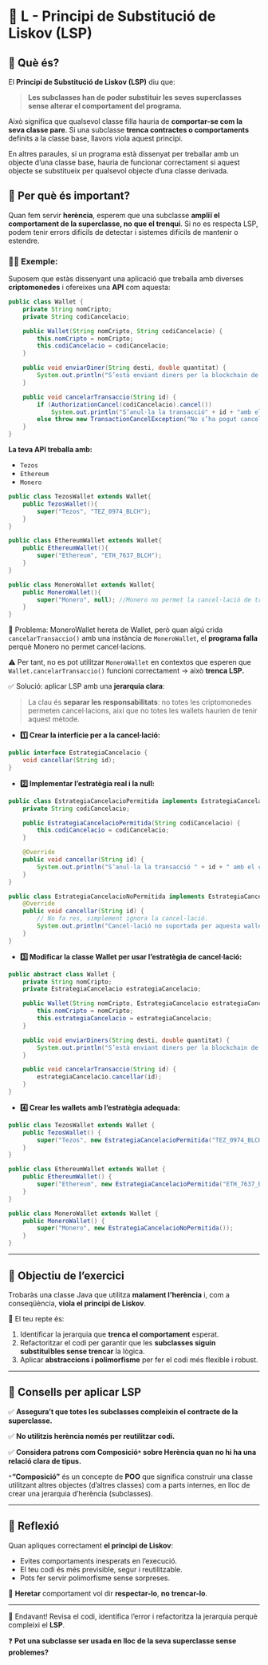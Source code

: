 # 🧬 L - Principi de Substitució de Liskov (LSP)

## 🧠 Què és?

El **Principi de Substitució de Liskov (LSP)** diu que:

> **Les subclasses han de poder substituir les seves superclasses sense alterar el comportament del programa.**

Això significa que qualsevol classe filla hauria de **comportar-se com la seva classe pare**. Si una subclasse **trenca contractes o comportaments** definits a la classe base, llavors viola aquest principi.

En altres paraules, si un programa està dissenyat per treballar amb un objecte d’una classe base, hauria de funcionar correctament si aquest objecte se substitueix per qualsevol objecte d’una classe derivada.

## 🚨 Per què és important?
Quan fem servir **herència**, esperem que una subclasse **ampliï el comportament de la superclasse, no que el trenqui**. Si no es respecta LSP, podem tenir errors difícils de detectar i sistemes difícils de mantenir o estendre.

### 👩‍🏫 **Exemple:**

Suposem que estàs dissenyant una aplicació que treballa amb diverses **criptomonedes** i ofereixes una **API** com aquesta:

```java
public class Wallet {
    private String nomCripto;
    private String codiCancelacio;

    public Wallet(String nomCripto, String codiCancelacio) {
        this.nomCripto = nomCripto;
        this.codiCancelacio = codiCancelacio;
    }

    public void enviarDiner(String desti, double quantitat) {
        System.out.println("S’està enviant diners per la blockchain de " + nomCripto);
    }

    public void cancelarTransaccio(String id) {
        if (AuthorizationCancel(codiCancelacio).cancel())
            System.out.println("S’anul·la la transacció" + id + "amb el codi" + codiCancelacio);
        else throw new TransactionCancelException("No s’ha pogut cancel·lar la transacció");
    }
}
```
**La teva API treballa amb:**

- `Tezos`
- `Ethereum`
- `Monero`

```java
public class TezosWallet extends Wallet{
    public TezosWallet(){
        super("Tezos", "TEZ_0974_BLCH");
    }
}

public class EthereumWallet extends Wallet{
    public EthereumWallet(){
        super("Ethereum", "ETH_7637_BLCH");
    }
}

public class MoneroWallet extends Wallet{
    public MoneroWallet(){
        super("Monero", null); //Monero no permet la cancel·lació de transaccions
    }
}

```
🔴 Problema: MoneroWallet hereta de Wallet, però quan algú crida `cancelarTransaccio()` amb una instància de `MoneroWallet`, el **programa falla** perquè Monero no permet cancel·lacions.

⚠️ Per tant, no es pot utilitzar `MoneroWallet` en contextos que esperen que `Wallet.cancelarTransaccio()` funcioni correctament → això **trenca LSP.**

✅ Solució: aplicar LSP amb una **jerarquia clara**: 
> La clau és **separar les responsabilitats**: no totes les criptomonedes permeten cancel·lacions, així que no totes les wallets haurien de tenir aquest mètode.

- **1️⃣ Crear la interfície per a la cancel·lació:**

```java
public interface EstrategiaCancelacio {
    void cancellar(String id);
}
```
- **2️⃣ Implementar l’estratègia real i la null:**

```java
public class EstrategiaCancelacioPermitida implements EstrategiaCancelacio {
    private String codiCancelacio;

    public EstrategiaCancelacioPermitida(String codiCancelacio) {
        this.codiCancelacio = codiCancelacio;
    }

    @Override
    public void cancellar(String id) {
        System.out.println("S’anul·la la transacció " + id + " amb el codi " + codiCancelacio);
    }
}

public class EstrategiaCancelacioNoPermitida implements EstrategiaCancelacio {
    @Override
    public void cancellar(String id) {
        // No fa res, simplement ignora la cancel·lació.
        System.out.println("Cancel·lació no suportada per aquesta wallet, s’ignora la transacció: " + id);
    }
}

```
- **3️⃣ Modificar la classe Wallet per usar l’estratègia de cancel·lació:**

```java
public abstract class Wallet {
    private String nomCripto;
    private EstrategiaCancelacio estrategiaCancelacio;

    public Wallet(String nomCripto, EstrategiaCancelacio estrategiaCancelacio) {
        this.nomCripto = nomCripto;
        this.estrategiaCancelacio = estrategiaCancelacio;
    }

    public void enviarDiners(String desti, double quantitat) {
        System.out.println("S’està enviant diners per la blockchain de " + nomCripto);
    }

    public void cancelarTransaccio(String id) {
        estrategiaCancelacio.cancellar(id);
    }
}
```
- **4️⃣ Crear les wallets amb l’estratègia adequada:**

```java
public class TezosWallet extends Wallet {
    public TezosWallet() {
        super("Tezos", new EstrategiaCancelacioPermitida("TEZ_0974_BLCH"));
    }
}

public class EthereumWallet extends Wallet {
    public EthereumWallet() {
        super("Ethereum", new EstrategiaCancelacioPermitida("ETH_7637_BLCH"));
    }
}

public class MoneroWallet extends Wallet {
    public MoneroWallet() {
        super("Monero", new EstrategiaCancelacioNoPermitida());
    }
}
```

---

## 🎯 Objectiu de l’exercici

Trobaràs una classe Java que utilitza **malament l'herència** i, com a conseqüència, **viola el principi de Liskov**.

🔧 El teu repte és:

1. Identificar la jerarquia que **trenca el comportament** esperat.
2. Refactoritzar el codi per garantir que les **subclasses siguin substituïbles sense trencar** la lògica.
3. Aplicar **abstraccions i polimorfisme** per fer el codi més flexible i robust.

---

## 📌 Consells per aplicar LSP

✅ **Assegura’t que totes les subclasses compleixin el contracte de la superclasse.**

✅ **No utilitzis herència només per reutilitzar codi.**

✅ **Considera patrons com Composició`*` sobre Herència quan no hi ha una relació clara de tipus.**

`*`**“Composició”** és un concepte de **POO** que significa construir una classe utilitzant altres objectes (d’altres classes) com a parts internes, en lloc de crear una jerarquia d’herència (subclasses).

---


## 💬 Reflexió

Quan apliques correctament **el principi de Liskov**:
- Evites comportaments inesperats en l’execució.
- El teu codi és més previsible, segur i reutilitzable.
- Pots fer servir polimorfisme sense sorpreses.

🔁 **Heretar** comportament vol dir **respectar-lo**, **no trencar-lo**.

---

🚀 Endavant! Revisa el codi, identifica l’error i refactoritza la jerarquia perquè compleixi el **LSP**.

❓ **Pot una subclasse ser usada en lloc de la seva superclasse sense problemes?**
 


